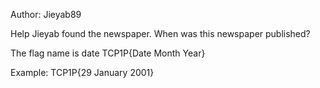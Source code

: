 Author: Jieyab89

Help Jieyab found the newspaper. When was this newspaper published?

The flag name is date TCP1P{Date Month Year}

Example: TCP1P{29 January 2001}
